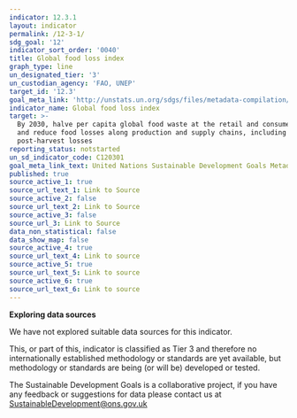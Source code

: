 ```yaml
---
indicator: 12.3.1
layout: indicator
permalink: /12-3-1/
sdg_goal: '12'
indicator_sort_order: '0040'
title: Global food loss index
graph_type: line
un_designated_tier: '3'
un_custodian_agency: 'FAO, UNEP'
target_id: '12.3'
goal_meta_link: 'http://unstats.un.org/sdgs/files/metadata-compilation/Metadata-Goal-12.pdf'
indicator_name: Global food loss index
target: >-
  By 2030, halve per capita global food waste at the retail and consumer levels
  and reduce food losses along production and supply chains, including
  post-harvest losses
reporting_status: notstarted
un_sd_indicator_code: C120301
goal_meta_link_text: United Nations Sustainable Development Goals Metadata (pdf 782kB)
published: true
source_active_1: true
source_url_text_1: Link to Source
source_active_2: false
source_url_text_2: Link to Source
source_active_3: false
source_url_3: Link to Source
data_non_statistical: false
data_show_map: false
source_active_4: true
source_url_text_4: Link to source
source_active_5: true
source_url_text_5: Link to source
source_active_6: true
source_url_text_6: Link to source
---
```

**Exploring data sources**

We have not explored suitable data sources for this indicator.

This, or part of this, indicator is classified as Tier 3 and therefore no internationally established methodology or standards are yet available, but methodology or standards are being (or will be) developed or tested.

The Sustainable Development Goals is a collaborative project, if you have any feedback or suggestions for data please contact us at <SustainableDevelopment@ons.gov.uk>
